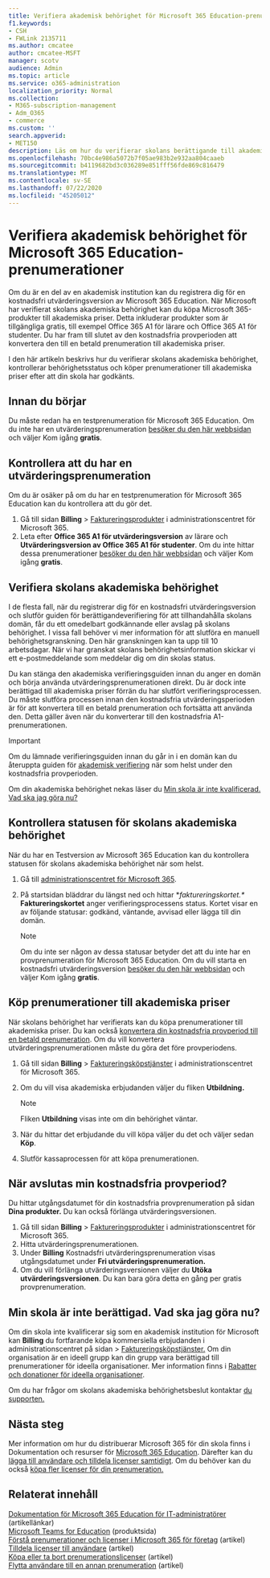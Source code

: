 ```yaml
---
title: Verifiera akademisk behörighet för Microsoft 365 Education-prenumerationer
f1.keywords:
- CSH
- FWLink 2135711
ms.author: cmcatee
author: cmcatee-MSFT
manager: scotv
audience: Admin
ms.topic: article
ms.service: o365-administration
localization_priority: Normal
ms.collection:
- M365-subscription-management
- Adm_O365
- commerce
ms.custom: ''
search.appverid:
- MET150
description: Läs om hur du verifierar skolans berättigande till akademisk prissättning för Microsoft 365 Education.
ms.openlocfilehash: 70bc4e986a5072b7f05ae983b2e932aa804caaeb
ms.sourcegitcommit: b4119682bd3c036289e851fff56fde869c816479
ms.translationtype: MT
ms.contentlocale: sv-SE
ms.lasthandoff: 07/22/2020
ms.locfileid: "45205012"
---
```

# <a name="verify-academic-eligibility-for-microsoft-365-education-subscriptions"></a>Verifiera akademisk behörighet för Microsoft 365 Education-prenumerationer

Om du är en del av en akademisk institution kan du registrera dig för en kostnadsfri utvärderingsversion av Microsoft 365 Education. När Microsoft har verifierat skolans akademiska behörighet kan du köpa Microsoft 365-produkter till akademiska priser. Detta inkluderar produkter som är tillgängliga gratis, till exempel Office 365 A1 för lärare och Office 365 A1 för studenter. Du har fram till slutet av den kostnadsfria provperioden att konvertera den till en betald prenumeration till akademiska priser.

I den här artikeln beskrivs hur du verifierar skolans akademiska behörighet, kontrollerar behörighetsstatus och köper prenumerationer till akademiska priser efter att din skola har godkänts.

## <a name="before-you-begin"></a>Innan du börjar

Du måste redan ha en testprenumeration för Microsoft 365 Education. Om du inte har en utvärderingsprenumeration [besöker du den här webbsidan](https://www.microsoft.com/microsoft-365/academic/compare-office-365-education-plans?activetab=tab%3aprimaryr1) och väljer Kom igång **gratis**.

## <a name="verify-that-you-have-a-trial-subscription"></a>Kontrollera att du har en utvärderingsprenumeration

Om du är osäker på om du har en testprenumeration för Microsoft 365 Education kan du kontrollera att du gör det.

1. Gå till sidan **Billing** \> <a href="https://go.microsoft.com/fwlink/p/?linkid=842054" target="_blank">Faktureringsprodukter</a> i administrationscentret för Microsoft 365.
2. Leta efter **Office 365 A1 för utvärderingsversion** av lärare och **Utvärderingsversion av Office 365 A1 för studenter**. Om du inte hittar dessa prenumerationer [besöker du den här webbsidan](https://www.microsoft.com/microsoft-365/academic/compare-office-365-education-plans?activetab=tab%3aprimaryr1) och väljer Kom igång **gratis**.

## <a name="verify-your-schools-academic-eligibility"></a>Verifiera skolans akademiska behörighet

I de flesta fall, när du registrerar dig för en kostnadsfri utvärderingsversion och slutför guiden för berättigandeverifiering för att tillhandahålla skolans domän, får du ett omedelbart godkännande eller avslag på skolans behörighet. I vissa fall behöver vi mer information för att slutföra en manuell behörighetsgranskning. Den här granskningen kan ta upp till 10 arbetsdagar. När vi har granskat skolans behörighetsinformation skickar vi ett e-postmeddelande som meddelar dig om din skolas status.

Du kan stänga den akademiska verifieringsguiden innan du anger en domän och börja använda utvärderingsprenumerationen direkt. Du är dock inte berättigad till akademiska priser förrän du har slutfört verifieringsprocessen. Du måste slutföra processen innan den kostnadsfria utvärderingsperioden är för att konvertera till en betald prenumeration och fortsätta att använda den. Detta gäller även när du konverterar till den kostnadsfria A1-prenumerationen.

> [!IMPORTANT]
> Om du lämnade verifieringsguiden innan du går in i en domän kan du återuppta guiden för [akademisk verifiering](https://go.microsoft.com/fwlink/p/?linkid=2135255) när som helst under den kostnadsfria provperioden.

Om din akademiska behörighet nekas läser du [Min skola är inte kvalificerad. Vad ska jag göra nu?](#my-school-isnt-eligible-what-do-i-do-now)

## <a name="check-the-status-of-your-schools-academic-eligibility"></a>Kontrollera statusen för skolans akademiska behörighet

När du har en Testversion av Microsoft 365 Education kan du kontrollera statusen för skolans akademiska behörighet när som helst.

1. Gå till [administrationscentret för Microsoft 365](https://go.microsoft.com/fwlink/p/?linkid=2024339).
2. På startsidan bläddrar du längst ned och hittar **faktureringskortet.\**
    **Faktureringskortet** anger verifieringsprocessens status. Kortet visar en av följande statusar: godkänd, väntande, avvisad eller lägga till din domän.

    > [!NOTE]
    > Om du inte ser någon av dessa statusar betyder det att du inte har en provprenumeration för Microsoft 365 Education. Om du vill starta en kostnadsfri utvärderingsversion [besöker du den här webbsidan](https://www.microsoft.com/microsoft-365/academic/compare-office-365-education-plans?activetab=tab%3aprimaryr1) och väljer Kom igång **gratis**.

## <a name="buy-subscriptions-at-academic-prices"></a>Köp prenumerationer till akademiska priser

När skolans behörighet har verifierats kan du köpa prenumerationer till akademiska priser. Du kan också [konvertera din kostnadsfria provperiod till en betald prenumeration](https://docs.microsoft.com/microsoft-365/commerce/buy-a-subscription-from-your-free-trial). Om du vill konvertera utvärderingsprenumerationen måste du göra det före provperiodens.

1. Gå till sidan **Billing** \> <a href="https://go.microsoft.com/fwlink/p/?linkid=868433" target="_blank">Faktureringsköpstjänster</a> i administrationscentret för Microsoft 365.
2. Om du vill visa akademiska erbjudanden väljer du fliken **Utbildning.**

    > [!NOTE]
    > Fliken **Utbildning** visas inte om din behörighet väntar.

3. När du hittar det erbjudande du vill köpa väljer du det och väljer sedan **Köp**.
4. Slutför kassaprocessen för att köpa prenumerationen.

## <a name="when-does-my-free-trial-end"></a>När avslutas min kostnadsfria provperiod?

Du hittar utgångsdatumet för din kostnadsfria provprenumeration på sidan **Dina produkter.** Du kan också förlänga utvärderingsversionen.

1. Gå till sidan **Billing** \> <a href="https://go.microsoft.com/fwlink/p/?linkid=842054" target="_blank">Faktureringsprodukter</a> i administrationscentret för Microsoft 365.
2. Hitta utvärderingsprenumerationen.
3. Under **Billing** Kostnadsfri utvärderingsprenumeration visas utgångsdatumet under **Fri utvärderingsprenumeration.**
4. Om du vill förlänga utvärderingsversionen väljer du **Utöka utvärderingsversionen**. Du kan bara göra detta en gång per gratis provprenumeration.

## <a name="my-school-isnt-eligible-what-do-i-do-now"></a>Min skola är inte berättigad. Vad ska jag göra nu?

Om din skola inte kvalificerar sig som en akademisk institution för Microsoft kan **Billing** du fortfarande köpa kommersiella erbjudanden i administrationscentret på sidan \> <a href="https://go.microsoft.com/fwlink/p/?linkid=868433" target="_blank">Faktureringsköpstjänster.</a> Om din organisation är en ideell grupp kan din grupp vara berättigad till prenumerationer för ideella organisationer. Mer information finns i [Rabatter och donationer för ideella organisationer](https://www.microsoft.com/nonprofits/eligibility).

Om du har frågor om skolans akademiska behörighetsbeslut kontaktar [du supporten.](../../admin/contact-support-for-business-products.md)

## <a name="next-steps"></a>Nästa steg

Mer information om hur du distribuerar Microsoft 365 för din skola finns i Dokumentation och resurser för [Microsoft 365 Education](https://docs.microsoft.com/microsoft-365/education/deploy/). Därefter kan du [lägga till användare och tilldela licenser samtidigt](../../admin/add-users/add-users.md). Om du behöver kan du också [köpa fler licenser för din prenumeration.](../licenses/buy-licenses.md)

## <a name="related-content"></a>Relaterat innehåll

[Dokumentation för Microsoft 365 Education för IT-administratörer](https://docs.microsoft.com/education/itadmins) (artikellänkar)\
[Microsoft Teams for Education](https://microsoft.com/education/products/teams/default.aspx) (produktsida)\
[Förstå prenumerationer och licenser i Microsoft 365 för företag](../licenses/subscriptions-and-licenses.md) (artikel)\
[Tilldela licenser till användare](../../admin/manage/assign-licenses-to-users.md) (artikel)\
[Köpa eller ta bort prenumerationslicenser](../licenses/buy-licenses.md) (artikel)\
[Flytta användare till en annan prenumeration](move-users-different-subscription.md) (artikel)